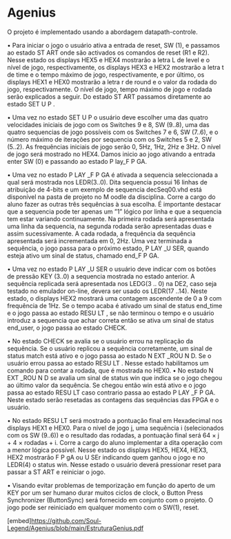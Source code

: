 # Agenius

O projeto é implementado usando a abordagem datapath-controle.

• Para iniciar o jogo o usuário ativa a entrada de reset, SW (1), e passamos ao estado ST ART onde são activados os
comandos de reset (R1 e R2). Nesse estado os displays HEX5 e HEX4 mostrarão a letra L de level e o nível de jogo,
respectivamente, os displays HEX3 e HEX2 mostrarão a letra t de time e o tempo máximo de jogo, respectivamente,
e por último, os displays HEX1 e HEX0 mostrarão a letra r de round e o valor da rodada do jogo, respectivamente.
O nível de jogo, tempo máximo de jogo e rodada serão explicados a seguir. Do estado ST ART passamos diretamente
ao estado SET U P .

• Uma vez no estado SET U P o usuário deve escolher uma das quatro velocidades iniciais de jogo com os Switches 9
e 8, SW (9..8), uma das quatro sequencias de jogo possíveis com os Switches 7 e 6, SW (7..6), e o número máximo
de iterações por sequencia com os Switches 5 e 2, SW (5..2). As frequências iniciais de jogo serão 0, 5Hz, 1Hz, 2Hz
e 3Hz. O nível de jogo será mostrado no HEX4. Damos inicio ao jogo ativando a entrada enter SW (0) e passando
ao estado P lay_F P GA.

• Uma vez no estado P LAY _F P GA é ativada a sequencia seleccionada a qual será mostrada nos LEDR(3..0). Dita
sequencia possui 16 linhas de atribuição de 4-bits e um exemplo de sequencia decSeq00.vhd está disponível na
pasta de projeto no M oodle da disciplina. Corre a cargo do aluno fazer as outras três sequências à sua escolha. É
importante destacar que a sequencia pode ter apenas um ”1” lógico por linha e que a sequencia tem estar variando
continuamente. Na primeira rodada será apresentada uma linha da sequencia, na segunda rodada serão apresentadas
duas e assim sucessivamente. A cada rodada, a frequência da sequência apresentada será incrementada em 0, 2Hz.
Uma vez terminada a sequência, o jogo passa para o próximo estado, P LAY _U SER, quando esteja ativo um sinal
de status, chamado end_F P GA.

• Uma vez no estado P LAY _U SER o usuário deve indicar com os botões de pressão KEY (3..0) a sequencia mostrada
no estado anterior. A sequência replicada será apresentada nos LEDG(3 .. 0) na DE2, caso seja testado no emulador
on-line, devera ser usado os LEDR(17 ..14). Neste estado, o displays HEX2 mostrará uma contagem ascendente de
0 a 9 com frequência de 1Hz. Se o tempo acaba é ativado um sinal de status end_time e o jogo passa ao estado
RESU LT , se não terminou o tempo e o usuário introduz a sequencia que achar correta então se ativa um sinal de
status end_user, o jogo passa ao estado CHECK.

• No estado CHECK se avalia se o usuário errou na replicação da sequência. Se o usuário replicou a sequência
corretamente, um sinal de status match está ativo e o jogo passa ao estado N EXT _ROU N D. Se o usuário errou
passa ao estado RESU LT . Nesse estado habilitamos um comando para contar a rodada, que é mostrada no HEX0.
• No estado N EXT _ROU N D se avalia um sinal de status win que indica se o jogo chegou ao último valor da
sequência. Se chegou então win está ativo e o jogo passa ao estado RESU LT caso contrario passa ao estado
P LAY _F P GA. Neste estado serão resetadas as contagens das sequências das FPGA e o usuário.

• No estado RESU LT será mostrado a pontuação final em Hexadecimal nos displays HEX1 e HEX0. Para o nível
de jogo j, uma sequência i (selecionados com os SW (9..6)) e o resultado das rodadas, a pontuação final será
64 × j + 4 × rodadas + i. Corre a cargo do aluno implementar a dita operação com a menor lógica possível. Nesse
estado os displays HEX5, HEX4, HEX3, HEX2 mostrarão F P gA ou U SEr indicando quem ganhou o jogo e no
LEDR(4) o status win. Nesse estado o usuário deverá pressionar reset para passar a ST ART e reiniciar o jogo.

• Visando evitar problemas de temporização em função do aperto de um KEY por um ser humano durar muitos ciclos
de clock, o Button Press Synchronizer (ButtonSync) será fornecido em conjunto com o projeto. O jogo pode ser
reiniciado em qualquer momento com o SW(1), reset.

[embed]https://github.com/Soul-Legend/Agenius/blob/main/EstruturaGenius.pdf
